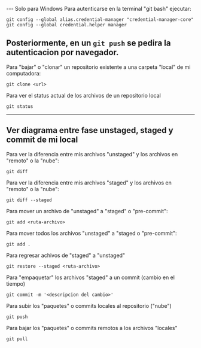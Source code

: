 --- Solo para Windows
Para autenticarse en la terminal "git bash" ejecutar:
```
git config --global alias.credential-manager "credential-manager-core"
git config --global credential.helper manager
```

Posteriormente, en un `git push` se pedira la autenticacion por navegador.
---

Para "bajar" o "clonar" un repositorio existente a una carpeta "local" de mi computadora:
```
git clone <url>
```

Para ver el status actual de los archivos de un repositorio local
```
git status
```

---
Ver diagrama entre fase unstaged, staged y commit de mi local
---

Para ver la diferencia entre mis archivos "unstaged" y los archivos en "remoto" o la "nube":
```
git diff
```

Para ver la diferencia entre mis archivos "staged" y los archivos en "remoto" o la "nube":
```
git diff --staged
```

Para mover un archivo de "unstaged" a "staged" o "pre-commit":
```
git add <ruta-archivo>
```

Para mover todos los archivos "unstaged" a "staged o "pre-commit":
```
git add .
```

Para regresar achivos de "staged" a "unstaged"
```
git restore --staged <ruta-archivo>
```

Para "empaquetar" los archivos "staged" a un commit (cambio en el tiempo)
```
git commit -m '<descripcion del cambio>'
```

Para subir los "paquetes" o commits locales al repositorio ("nube")
```
git push
```

Para bajar los "paquetes" o commits remotos a los archivos "locales"
```
git pull
```
